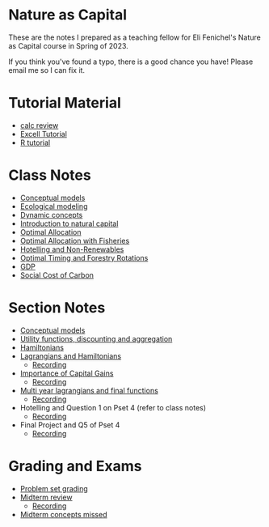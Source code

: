 # Nature as Capital 
These are the notes I prepared as a teaching fellow for Eli Fenichel's Nature as Capital course in Spring of 2023. 

If you think you've found a typo, there is a good chance you have! Please email me so I can fix it.


# Tutorial Material 

- [calc review](section_notes/1_review/1_calc_review.pdf)
- [Excell Tutorial](section_notes/1_review/2_Excell_tutorial/excel_review.pdf)
- [R tutorial](section_notes/1_review/3_r_tutorial/r_tutorial.pdf)

# Class Notes

- [Conceptual models](class_notes/1_conceptual_models/1_conceptual_models.pdf)
- [Ecological modeling](<class_notes/2_ecological modeling/2_ecological modeling.pdf>)
- [Dynamic concepts](<class_notes/3_dynamic concepts/3_dynamic concepts.pdf>)
- [Introduction to natural capital](<class_notes/4_Natural Capital/4_Natural Capital.pdf>)
- [Optimal Allocation](<class_notes/5_optimal_allocation/5_optimal_allocation.pdf>)
- [Optimal Allocation with Fisheries](<class_notes/6_fisheries/6_fisheries.pdf>)
- [Hotelling and Non-Renewables](<class_notes/7_hotelling/7_hotelling.pdf>)
- [Optimal Timing and Forestry Rotations](<class_notes/9_optimal_timing/9_optimal_timing.pdf>)
- [GDP](<class_notes/8_GDP/8_GDP.pdf>)
- [Social Cost of Carbon](<class_notes/10_social_cost_of_carbon/10_SCC.pdf>)

# Section Notes

- [Conceptual models](<section_notes/1_review/4.1 conceptual models.pptx>)
- [Utility functions, discounting and aggregation](<section_notes/2_aggregating_utility/2_aggregating_utility.pdf>)
- [Hamiltonians](<section_notes/3_hamiltonians/3_hamiltonians.pdf>)
- [Lagrangians and Hamiltonians](<section_notes/4_hamil_vs_lagrang/4_hamil_vs_lagrang.pdf>)
  - [Recording](https://yale.zoom.us/rec/share/VEHZZ5qy3huQjhQKeQYbq7fj496RMfG8MgeN4uJahfoBgre19qSCSG3NVjCTzvuB.yisKNOuWcOTnq6KU?startTime=1677537366000) 
- [Importance of Capital Gains](section_notes/5_capital_gains/5_capital_gains.pdf)
  - [Recording](https://yale.zoom.us/rec/share/KpKvfWCvbS_L_kBzYr22xOKvGGtr8wG8wIMDVfYIZAoM4zjf4TSJsiLBi0ZS5Vz8.hQ7Mgkv_XSigitnf?startTime=1678142058000)
- [Multi year lagrangians and final functions](<section_notes/7_multi year lagrangian and final function/7_multi year lagrangian and final function.pdf>)
  - [Recording](https://yale.zoom.us/rec/share/gUvT6Ae5Idu-hslKRkjs-xo4eR4B0aydWmnmYP3jDiPylMwosnA_vbjbEdbqUEre.y10_x3dHRB_iLHBE?startTime=1680557872000)
- Hotelling and Question 1 on Pset 4 (refer to class notes)
  - [Recording](https://yale.zoom.us/rec/share/lp2oohf95pRQgjNeFC_EXsALpfIMlbcdTXwRN-g7TQ88kD2EzUKfkuW-sBUpcuCW.IpXXqOAMSg_9fAcY?startTime=1681162651000)
- Final Project and Q5 of Pset 4
  - [Recording](<https://yale.zoom.us/rec/play/pMT4VGjXD5FAROb45uCjpaM4gNRxCB_OtwxsSLXh9tJM9PvjUcQ4uVU4g8VmSghmhbqmUuxJooVBzrdu.20N_4VMEVt8Kh3ai?autoplay=true&startTime=1681767574000>)


# Grading and Exams 
- [Problem set grading](<section_notes/0_pset_grading/0_pset_grading.pdg>)
- [Midterm review](<section_notes/6_midterm_review/6_midterm_review.pdf>)
  - [Recording](https://yale.zoom.us/rec/share/wuVOAg56_Xqua4gBPzSGs9NLKSN_pDYUgJZRF-WnbTj9lYteDBWcT7RdvmoFKNWG.tGtRqjQ5lZ5_GG6B?startTime=1679953078000) 
- [Midterm concepts missed](<section_notes/6_midterm_review/select_midterm_answers.pdf>)
